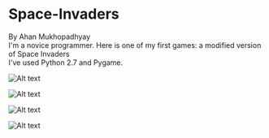 # Space-Invaders
By Ahan Mukhopadhyay                                                                                                 
I'm a novice programmer. Here is one of my first games: a modified version of Space Invaders                                
I've used Python 2.7 and Pygame.

![Alt text](http://i.imgur.com/EYub2Ab.png?1 "Description")

![Alt text](http://i.imgur.com/qD5zPCt.png?1)

![Alt text](http://i.imgur.com/i0x2nSU.png?1)

![Alt text](http://i.imgur.com/jMf2PfW.png?1)
